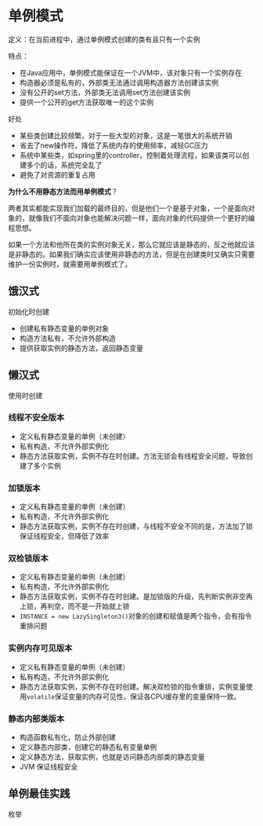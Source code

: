 # 单例模式

定义：在当前进程中，通过单例模式创建的类有且只有一个实例



特点：

- 在Java应用中，单例模式能保证在一个JVM中，该对象只有一个实例存在
- 构造器必须是私有的，外部类无法通过调用构造器方法创建该实例
- 没有公开的set方法，外部类无法调用set方法创建该实例
- 提供一个公开的get方法获取唯一的这个实例



好处

- 某些类创建比较频繁，对于一些大型的对象，这是一笔很大的系统开销
- 省去了new操作符，降低了系统内存的使用频率，减轻GC压力
- 系统中某些类，如spring里的controller，控制着处理流程，如果该类可以创建多个的话，系统完全乱了
- 避免了对资源的重复占用



**为什么不用静态方法而用单例模式**？

两者其实都能实现我们加载的最终目的，但是他们一个是基于对象，一个是面向对象的，就像我们不面向对象也能解决问题一样，面向对象的代码提供一个更好的编程思想。

如果一个方法和他所在类的实例对象无关，那么它就应该是静态的，反之他就应该是非静态的。如果我们确实应该使用非静态的方法，但是在创建类时又确实只需要维护一份实例时，就需要用单例模式了。



## 饿汉式

初始化时创建



- 创建私有静态变量的单例对象
- 构造方法私有，不允许外部构造
- 提供获取实例的静态方法，返回静态变量



## 懒汉式

使用时创建



### 线程不安全版本

- 定义私有静态变量的单例（未创建）
- 私有构造，不允许外部实例化
- 静态方法获取实例，实例不存在时创建。方法无锁会有线程安全问题，导致创建了多个实例



### 加锁版本

- 定义私有静态变量的单例（未创建）
- 私有构造，不允许外部实例化
- 静态方法获取实例，实例不存在时创建，与线程不安全不同的是，方法加了锁保证线程安全，但降低了效率



### 双检锁版本

- 定义私有静态变量的单例（未创建）
- 私有构造，不允许外部实例化
- 静态方法获取实例，实例不存在时创建。是加锁版的升级，先判断实例非空再上锁，再判空，而不是一开始就上锁
- `INSTANCE = new LazySingleton3()`对象的创建和赋值是两个指令，会有指令重排问题



### 实例内存可见版本

- 定义私有静态变量的单例（未创建）
- 私有构造，不允许外部实例化
- 静态方法获取实例，实例不存在时创建。解决双检锁的指令重排，实例变量使用`volatile`保证变量的内存可见性，保证各CPU缓存里的变量保持一致。



### 静态内部类版本

- 构造函数私有化，防止外部创建
- 定义静态内部类，创建它的静态私有变量单例
- 定义静态方法，获取实例，也就是访问静态内部类的静态变量
- JVM 保证线程安全



## 单例最佳实践

枚举

